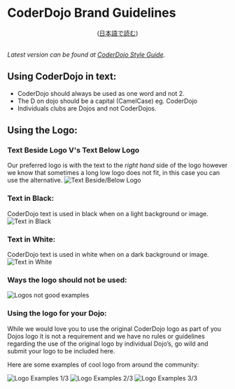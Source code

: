 # CoderDojo Brand Guidelines
<center>(<a href="/docs/brand-guidelines">日本語で読む</a>)</center>
<br>

_Latest version can be found at [CoderDojo Style Guide](http://dojo.soy/style)._

## Using CoderDojo in text:

- CoderDojo should always be used as one word and not 2.
- The D on dojo should be a capital (CamelCase) eg. CoderDojo
- Individuals clubs are Dojos and not CoderDojos.

## Using the Logo:

### Text Beside Logo V's Text Below Logo
Our preferred logo is with the text to the *right hand* side of the logo however we know that sometimes a long low logo does not fit, in this case you can use the alternative.
<img alt="Text Beside/Below Logo" class='lazyload' loading='lazy' src='/spinner.svg' data-src="/img/logo-samples.png">

### Text in Black:
CoderDojo text is used in black when on a light background or image.
<img alt="Text in Black" class='lazyload' loading='lazy' src='/spinner.svg' data-src="/img/logo-black-text.png">

### Text in White:
CoderDojo text is used in white when on a dark background or image.
<img alt="Text in White" class='lazyload' loading='lazy' src='/spinner.svg' data-src="/img/logo-white-text.png">

### Ways the logo should not be used:
<img alt="Logos not good examples" class='lazyload' loading='lazy' src='/spinner.svg' data-src="/img/logo-not-good.png">

### Using the logo for your Dojo:

While we would love you to use the original CoderDojo logo as part of you Dojos logo it is not a requirement and we have no rules or guidelines regarding the use of the original logo by individual Dojo’s, go wild and submit your logo to be included here.

Here are some examples of cool logo from around the community:

<img alt="Logo Examples 1/3" class='lazyload' loading='lazy' src='/spinner.svg' data-src="/img/logo-examples-1.png">
<img alt="Logo Examples 2/3" class='lazyload' loading='lazy' src='/spinner.svg' data-src="/img/logo-examples-2.png">
<img alt="Logo Examples 3/3" class='lazyload' loading='lazy' src='/spinner.svg' data-src="/img/logo-examples-3.png">


